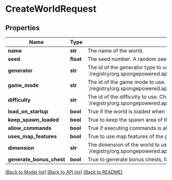 # CreateWorldRequest

## Properties
Name | Type | Description | Notes
------------ | ------------- | ------------- | -------------
**name** | **str** | The name of the world. | [optional] 
**seed** | **float** | The seed number. A random seed is generated if not provided. | [optional] 
**generator** | **str** | The id of the generator type to use. Check &#x60;/registry/org.spongepowered.api.world.GeneratorType&#x60;. | [optional] 
**game_mode** | **str** | The id of the game mode to use. Check &#x60;/registry/org.spongepowered.api.entity.living.player.gamemode.GameMode&#x60;. | [optional] 
**difficulty** | **str** | The id of the difficutly to use. Check &#x60;/registry/org.spongepowered.api.world.difficulty.Difficulty&#x60;. | [optional] 
**load_on_startup** | **bool** | True if the world is loaded when the server starts, false otherwise. | [optional] 
**keep_spawn_loaded** | **bool** | True to keep the spawn area of the world loaded, even if it is empty. | [optional] 
**allow_commands** | **bool** | True if executing commands is allowed in the world. | [optional] 
**uses_map_features** | **bool** | True to use map features of the generator (such as villages). | [optional] 
**dimension** | **str** | The dimension of the world to use. Check &#x60;/registry/org.spongepowered.api.world.DimensionType&#x60;. | [optional] 
**generate_bonus_chest** | **bool** | True to generate bonus chests, false otherwise. | [optional] 

[[Back to Model list]](../README.md#documentation-for-models) [[Back to API list]](../README.md#documentation-for-api-endpoints) [[Back to README]](../README.md)


